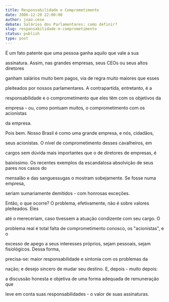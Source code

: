 ```yaml
---
title: Responsabilidade e Comprometimento
date: 2006-12-20 22:00:00
author: joao.cese
debate: Salários dos Parlamentares: como definir?
slug: responsabilidade-e-comprometimento
status: publish 
type: post
---
```


É um fato patente que uma pessoa ganha aquilo que vale a sua  

assinatura. Assim, nas grandes empresas, seus CEOs ou seus altos diretores  

ganham salários muito bem pagos, via de regra muito maiores que esses  

pleiteados por nossos parlamentares. A contrapartida, entretanto, é a  

responsabilidade e o comprometimento que eles têm com os objetivos da  

empresa - ou, como pontuam muitos, o comprometimento com os acionistas  

da empresa.  

Pois bem. Nosso Brasil é como uma grande empresa, e nós, cidadãos,  

seus acionistas. O nível de comprometimento desses cavalheiros, em  

cargos sem dúvida mais importantes que o de diretores de empresas, é  

baixíssimo. Os recentes exemplos da escandalosa absolvição de seus pares nos casos do  

mensalão e das sanguessugas o mostram sobejamente. Se fosse numa empresa,  

seriam sumariamente demitidos - com honrosas exceções.   

Então, o que ocorre? O problema, efetivamente, não é sobre valores pleiteados. Eles  

até o mereceriam, caso tivessem a atuação condizente com seu cargo. O  

problema real é total falta de comprometimento conosco, os "acionistas", e o  

excesso de apego a seus interesses próprios, sejam pessoais, sejam fisiológicos. Dessa forma,  

precisa-se: maior responsabilidade e sintonia com os problemas da  

nação; e desejo sincero de mudar seu destino. E, depois - muito depois:  

a discussão honesta e objetiva de uma forma adequada de remuneração que  

leve em conta suas responsabilidades - o valor de suas assinaturas.  

